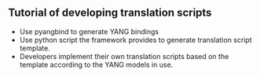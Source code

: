 ## Tutorial of developing translation scripts
- Use pyangbind to generate YANG bindings 
- Use python script the framework provides to generate translation script template.
- Developers implement their own translation scripts based on the template according to the YANG models in use.
